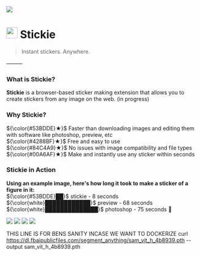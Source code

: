 <img src="https://cdn.discordapp.com/attachments/1096174778622148768/1096902070604411040/banner2Artboard_1.png">

# <img src="https://cdn.discordapp.com/attachments/1096174778622148768/1096888467331489853/stickie3.png" width="29px"> Stickie
> Instant stickers. Anywhere.
> 
———
### What is Stickie?

**Stickie** is a browser-based sticker making extension that allows you to create stickers from any image on the web.
(in progress)

### Why Stickie?
${\color{#53BDDE}★}$ Faster than downloading images and editing them with software like photoshop, preview, etc  
${\color{#4288BF}★}$ Free and easy to use	  
${\color{#84C4A9}★}$ No issues with image compatibility and file types		  
${\color{#00A6AF}★}$ Make and instantly use any sticker within seconds  

### Stickie in Action  
**Using an example image, here's how long it took to make a sticker of a figure in it:**  
${\color{#53BDDE}██}$ stickie - 8 seconds  
${\color{white}████████████}$ preview - 68 seconds	  		  
${\color{white}██████████████}$ photoshop - 75 seconds :nauseated_face: 

![](https://img.shields.io/badge/stickie-53BDDE?style=for-the-badge)
![](https://img.shields.io/badge/is-4288BF?style=for-the-badge)
![](https://img.shields.io/badge/the-84C4A9?style=for-the-badge)
![](https://img.shields.io/badge/best-00A6AF?style=for-the-badge)
	

	



THIS LINE IS FOR BENS SANITY INCASE WE WANT TO DOCKERIZE
curl https://dl.fbaipublicfiles.com/segment_anything/sam_vit_h_4b8939.pth --output sam_vit_h_4b8939.pth
